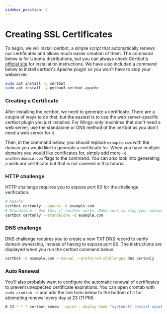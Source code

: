 ```yaml
---
sidebar_position: 3
---
```


# Creating SSL Certificates

To begin, we will install certbot, a simple script that automatically renews our certificates and allows much easier creation of them. The command below is for Ubuntu distributions, but you can always check Certbot's [official site](https://certbot.eff.org/) for installation instructions. We have also included a command below to install certbot's Apache plugin so you won't have to stop your webserver.


```bash
sudo apt install -y certbot
sudo apt install -y python3-certbot-apache
```

### Creating a Certificate
After installing the certbot, we need to generate a certificate. There are a couple of ways to do that, but the easiest is to use the web server-specific certbot plugin you just installed. For Wings-only machines that don't need a web server, use the standalone or DNS method of the certbot as you don't need a web server for it.

Then, in the command below, you should replace ``example.com`` with the domain you would like to generate a certificate for. When you have multiple domains you would like certificates for, simply add more ``-d anotherdomain.com`` flags to the command. You can also look into generating a wildcard certificate but that is not covered in this tutorial.

### HTTP challenge

HTTP challenge requires you to expose port 80 for the challenge verification.

```bash
# Apache
certbot certonly --apache -d example.com
# Standalone - Use this if neither works. Make sure to stop your webserver first when using this method.
certbot certonly --standalone -d example.com
```

### DNS challenge

DNS challenge requires you to create a new TXT DNS record to verify domain ownership, instead of having to expose port 80. The instructions are displayed when you run the certbot command below.

```bash
certbot -d example.com --manual --preferred-challenges dns certonly
```

### Auto Renewal

You'll also probably want to configure the automatic renewal of certificates to prevent unexpected certificate expirations. You can open crontab with ``sudo crontab -e`` and add the line from below to the bottom of it for attempting renewal every day at 23 (11 PM).

```bash
0 23 * * * certbot renew --quiet --deploy-hook "systemctl restart apache2"
```